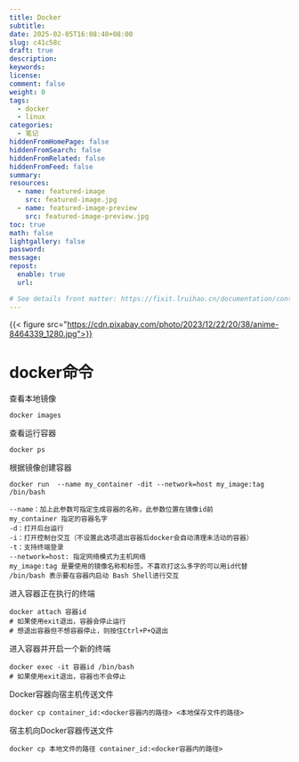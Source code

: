 ```yaml
---
title: Docker
subtitle:
date: 2025-02-05T16:08:40+08:00
slug: c41c58c
draft: true
description:
keywords:
license:
comment: false
weight: 0
tags:
  - docker
  - linux
categories:
  - 笔记
hiddenFromHomePage: false
hiddenFromSearch: false
hiddenFromRelated: false
hiddenFromFeed: false
summary:
resources:
  - name: featured-image
    src: featured-image.jpg
  - name: featured-image-preview
    src: featured-image-preview.jpg
toc: true
math: false
lightgallery: false
password:
message:
repost:
  enable: true
  url:

# See details front matter: https://fixit.lruihao.cn/documentation/content-management/introduction/#front-matter
---
```


<!--more-->
{{< figure src="https://cdn.pixabay.com/photo/2023/12/22/20/38/anime-8464339_1280.jpg">}}
# docker命令

查看本地镜像

`docker images`

查看运行容器

`docker ps`

根据镜像创建容器

```
docker run  --name my_container -dit --network=host my_image:tag /bin/bash

--name：加上此参数可指定生成容器的名称，此参数位置在镜像id前
my_container 指定的容器名字
-d：打开后台运行
-i：打开控制台交互（不设置此选项退出容器后docker会自动清理未活动的容器）
-t：支持终端登录
--network=host: 指定网络模式为主机网络
my_image:tag 是要使用的镜像名称和标签。不喜欢打这么多字的可以用id代替
/bin/bash 表示要在容器内启动 Bash Shell进行交互

```

进入容器正在执行的终端

    docker attach 容器id
    # 如果使用exit退出，容器会停止运行
    # 想退出容器但不想容器停止，则按住Ctrl+P+Q退出

进入容器并开启一个新的终端

    docker exec -it 容器id /bin/bash
    # 如果使用exit退出，容器也不会停止

Docker容器向宿主机传送文件

    docker cp container_id:<docker容器内的路径> <本地保存文件的路径>

宿主机向Docker容器传送文件

    docker cp 本地文件的路径 container_id:<docker容器内的路径>

